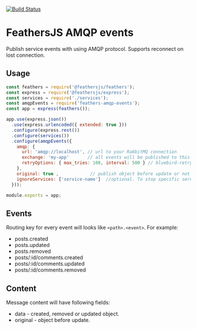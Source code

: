 [![Build Status](https://travis-ci.org/kozzztya/feathers-amqp-events.svg?branch=master)](https://travis-ci.org/kozzztya/feathers-amqp-events)

# FeathersJS AMQP events

Publish service events with using AMQP protocol.
Supports reconnect on lost connection.

## Usage

```js
const feathers = require('@feathersjs/feathers');
const express = require('@feathersjs/express');
const services = require('./services');
const amqpEvents = require('feathers-amqp-events');
const app = express(feathers());

app.use(express.json())
  .use(express.urlencoded({ extended: true }))
  .configure(express.rest())
  .configure(services())
  .configure(amqpEvents({
    amqp: {
      url: 'amqp://localhost', // url to your RabbitMQ connection
      exchange: 'my-app'       // all events will be published to this exchange
      retryOptions: { max_tries: 100, interval: 500 } // bluebird-retry options for reconnect
    },
    original: true ,            // publish object before update or not
    ignoreServices: ['service-name']  //optional. To stop specific services from being published to RabbitMQ
  }));

module.exports = app;
```

## Events

Routing key for every event will looks like `<path>.<event>`. For example:

- posts.created
- posts.updated
- posts.removed
- posts/:id/comments.created
- posts/:id/comments.updated
- posts/:id/comments.removed

## Content

Message content will have following fields:

- data - created, removed or updated object.
- original - object before update.
